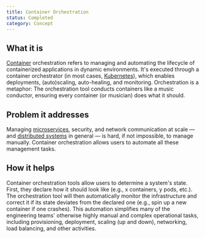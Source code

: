 ```yaml
---
title: Container Orchestration
status: Completed
category: Concept
---
```


## What it is

[Container](/container/) orchestration refers to managing and automating the lifecycle of containerized applications in dynamic environments.
It's executed through a container orchestrator (in most cases, [Kubernetes](/kubernetes)), which enables deployments, (auto)scaling, auto-healing, and monitoring.
Orchestration is a metaphor:
The orchestration tool conducts containers like a music conductor, ensuring every container (or musician) does what it should.

## Problem it addresses

Managing [microservices](/microservices), security, and network communication at scale — and [distributed systems](/distributed-systems) in general — is hard, if not impossible, to manage manually.
Container orchestration allows users to automate all these management tasks.

## How it helps

Container orchestration tools allow users to determine a system's state.
First, they declare how it should look like (e.g., x containers, y pods, etc.).
The orchestration tool will then automatically monitor the infrastructure and correct it if its state deviates from the declared one (e.g., spin up a new container if one crashes).
This automation simplifies many of the engineering teams' otherwise highly manual and complex operational tasks, including provisioning, deployment, scaling (up and down), networking, load balancing, and other activities.

